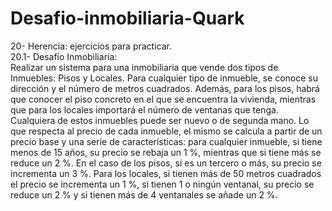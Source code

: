 # Desafio-inmobiliaria-Quark
20- Herencia: ejercicios para practicar.  
20.1- Desafío Inmobiliaria:  
Realizar un sistema para una inmobiliaria que vende dos tipos de Inmuebles: Pisos y Locales. 
Para cualquier tipo de inmueble, se conoce su dirección y el número de metros cuadrados.
Además, para los pisos, habrá que conocer el piso concreto en el que se encuentra la vivienda,
mientras que para los locales importará el número de ventanas que tenga. Cualquiera de estos
inmuebles puede ser nuevo o de segunda mano. Lo que respecta al precio de cada inmueble, 
el mismo se calcula a partir de un precio base y una serie de características: para cualquier inmueble,
si tiene menos de 15 años, su precio se rebaja un 1 %, mientras que si tiene más se reduce un 2 %. 
En el caso de los pisos, si es un tercero o más, su precio se incrementa un 3 %. Para los locales,
si tienen más de 50 metros cuadrados el precio se incrementa un 1 %, si tienen 1 o ningún ventanal, 
su precio se reduce un 2 % y si tienen más de 4 ventanales se añade un 2 %.
